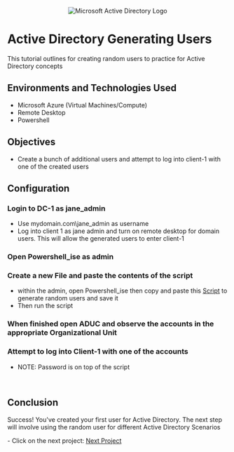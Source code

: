 <p align="center">
<img src="https://i.imgur.com/pU5A58S.png" alt="Microsoft Active Directory Logo"/>
</p>


<h1>Active Directory Generating Users</h1>
This tutorial outlines for creating random users to practice for Active Directory concepts
<br />

<h2>Environments and Technologies Used</h2>

- Microsoft Azure (Virtual Machines/Compute)
- Remote Desktop
- Powershell

<h2> Objectives</h2>

- Create a bunch of additional users and attempt to log into client-1 with one of the created users

<h2> Configuration </h2>

<h3>Login to DC-1 as jane_admin</h3>

-  Use mydomain.com\jane_admin as username
-  Log into client 1 as jane admin and turn on remote desktop for domain users. This will allow the generated users to enter client-1

<h3>Open Powershell_ise as admin</h3>



<h3>Create a new File and paste the contents of the script</h3>

-  within the admin, open Powershell_ise then copy and paste this <a href="https://github.com/joshmadakor1/AD_PS/blob/master/Generate-Names-Create-Users.ps1">Script</a> to generate random users and save it
-  Then run the script

<h3>When finished open ADUC and observe the accounts in the appropriate Organizational Unit</h3>

<h3>Attempt to log into Client-1 with one of the accounts</h3>

- NOTE: Password is on top of the script 
<br />
<h2>Conclusion</h2>

<p>Success! You've created your first user for Active Directory. The next step will involve using the random user for different Active Directory Scenarios</p>
- Click on the next project: <a href="https://github.com/JOmega12/Active-Directory-Practical-Uses">Next Project</a>

<br />
